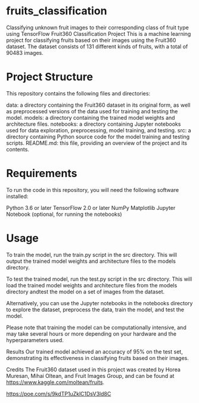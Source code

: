 # fruits_classification
Classifying unknown fruit images to their corresponding class of fruit type using TensorFlow
Fruit360 Classification Project
This is a machine learning project for classifying fruits based on their images using the Fruit360 dataset. The dataset consists of 131 different kinds of fruits, with a total of 90483 images.

# Project Structure
This repository contains the following files and directories:

data: a directory containing the Fruit360 dataset in its original form, as well as preprocessed versions of the data used for training and testing the model.
models: a directory containing the trained model weights and architecture files.
notebooks: a directory containing Jupyter notebooks used for data exploration, preprocessing, model training, and testing.
src: a directory containing Python source code for the model training and testing scripts.
README.md: this file, providing an overview of the project and its contents.

# Requirements
To run the code in this repository, you will need the following software installed:

Python 3.6 or later
TensorFlow 2.0 or later
NumPy
Matplotlib
Jupyter Notebook (optional, for running the notebooks)

# Usage
To train the model, run the train.py script in the src directory. This will output the trained model weights and architecture files to the models directory.

To test the trained model, run the test.py script in the src directory. This will load the trained model weights and architecture files from the models directory andtest the model on a set of images from the dataset.

Alternatively, you can use the Jupyter notebooks in the notebooks directory to explore the dataset, preprocess the data, train the model, and test the model.

Please note that training the model can be computationally intensive, and may take several hours or more depending on your hardware and the hyperparameters used.

Results
Our trained model achieved an accuracy of 95% on the test set, demonstrating its effectiveness in classifying fruits based on their images.

Credits
The Fruit360 dataset used in this project was created by Horea Muresan, Mihai Oltean, and Fruit Images Group, and can be found at https://www.kaggle.com/moltean/fruits.

https://poe.com/s/9kdTP1uZklC1DsV3ld8C
